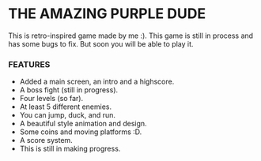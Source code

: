 # THE AMAZING PURPLE DUDE
This is retro-inspired game made by me :). This game is still in process and has some bugs to fix. But soon you will be able to play it.

### FEATURES
- Added a main screen, an intro and a highscore.
- A boss fight (still in progress).
- Four levels (so far).
- At least 5 different enemies.
- You can jump, duck, and run.
- A beautiful style animation and design.
- Some coins and moving platforms :D.
- A score system.
- This is still in making progress.
